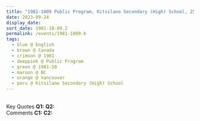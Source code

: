 ```yaml
---
title: "1981-1009 Public Program, Kitsilano Secondary (High) School, 2550 West 10th Avenue, Vancouver, BC, Canada"
date: 2023-09-24
display_date: 
sort_date: 1981-10-09.2
permalink: /events/1981-1009-b
tags:
  - blue @ English
  - brown @ Canada
  - crimson @ 1981
  - deeppink @ Public Program
  - green @ 1981-10
  - maroon @ BC
  - orange @ Vancouver
  - peru @ Kitsilano Secondary (High) School
---
```


<br>

<wave-list>
  <list-title color="DarkSeaGreen" width="55">Key Quotes</list-title>
  <list-item color="BlanchedAlmond" width="280"><b>Q1:</b> <i></i></list-item>
  <list-item color="Lavender" width="280"><b>Q2:</b> <i></i></list-item>
</wave-list>

<br>

<wave-list>
  <list-title color="DarkSeaGreen" width="55">Comments</list-title>
  <list-item color="BlanchedAlmond" width="280"><b>C1:</b> <i></i></list-item>
  <list-item color="Lavender" width="280"><b>C2:</b> <i></i></list-item>
</wave-list>